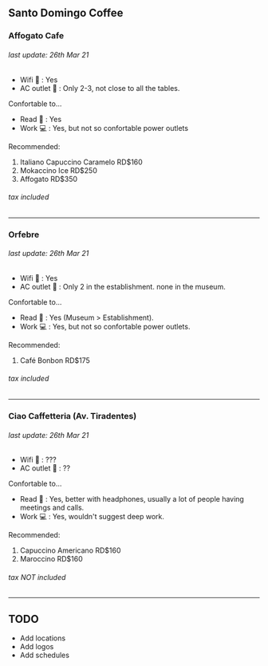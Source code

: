 ## Santo Domingo Coffee

### Affogato Cafe 
###### last update: 26th Mar 21

- Wifi 📶 : Yes 
- AC outlet 🔌 : Only 2-3, not close to all the tables.

Confortable to...
- Read 📖 : Yes
- Work 💻 : Yes, but not so confortable power outlets


Recommended: 
1. Italiano Capuccino Caramelo RD$160
2. Mokaccino Ice RD$250
3. Affogato RD$350 
###### tax included


---


### Orfebre 
###### last update: 26th Mar 21

- Wifi 📶 : Yes  
- AC outlet 🔌 : Only 2 in the establishment. none in the museum. 

Confortable to...
- Read 📖 : Yes (Museum > Establishment).
- Work 💻 : Yes, but not so confortable power outlets.


Recommended: 
1. Café Bonbon RD$175 
###### tax included


---


### Ciao Caffetteria (Av. Tiradentes)
###### last update: 26th Mar 21

- Wifi 📶 : ???  
- AC outlet 🔌 : ?? 

Confortable to...
- Read 📖 : Yes, better with headphones, usually a lot of people having meetings and calls.
- Work 💻 : Yes, wouldn't suggest deep work.


Recommended: 
1. Capuccino Americano RD$160 
2. Maroccino RD$160 
###### tax NOT included


---


## TODO 
- Add locations
- Add logos
- Add schedules
